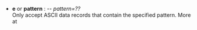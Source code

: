 - **e** or **pattern** : -- *pattern=??*\
   Only accept ASCII data records that contain the specified pattern.
   More at [](https://docs.generic-mapping-tools.org/dev/gmt.html#e-full)